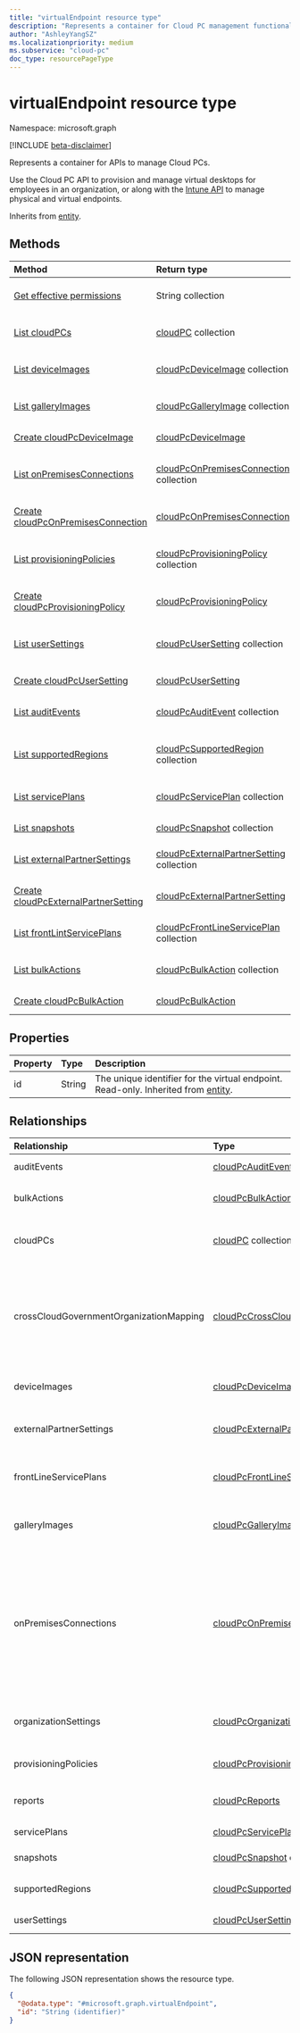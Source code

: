 ```yaml
---
title: "virtualEndpoint resource type"
description: "Represents a container for Cloud PC management functionality."
author: "AshleyYangSZ"
ms.localizationpriority: medium
ms.subservice: "cloud-pc"
doc_type: resourcePageType
---
```


# virtualEndpoint resource type

Namespace: microsoft.graph

[!INCLUDE [beta-disclaimer](../../includes/beta-disclaimer.md)]

Represents a container for APIs to manage Cloud PCs.

Use the Cloud PC API to provision and manage virtual desktops for employees in an organization, or along with the [Intune API](../resources/intune-graph-overview.md) to manage physical and virtual endpoints.

Inherits from [entity](../resources/entity.md).

## Methods

|Method|Return type|Description|
|:---|:---|:---|
|[Get effective permissions](../api/virtualendpoint-geteffectivepermissions.md)|String collection|View the effective permissions of the currently authenticated user.|
|[List cloudPCs](../api/virtualendpoint-list-cloudpcs.md)|[cloudPC](../resources/cloudpc.md) collection|List properties and relationships of the [cloudPC](../resources/cloudpc.md) objects.|
|[List deviceImages](../api/virtualendpoint-list-deviceimages.md)|[cloudPcDeviceImage](../resources/cloudpcdeviceimage.md) collection|List the properties and relationships of [cloudPcDeviceImage](../resources/cloudpcdeviceimage.md) objects.|
|[List galleryImages](../api/virtualendpoint-list-galleryimages.md)|[cloudPcGalleryImage](../resources/cloudpcgalleryimage.md) collection|List the properties and relationships of [cloudPcGalleryImage](../resources/cloudpcgalleryimage.md) objects.|
|[Create cloudPcDeviceImage](../api/virtualendpoint-post-deviceimages.md)|[cloudPcDeviceImage](../resources/cloudpcdeviceimage.md)|Create a new [cloudPcDeviceImage](../resources/cloudpcdeviceimage.md) object.|
|[List onPremisesConnections](../api/virtualendpoint-list-onpremisesconnections.md)|[cloudPcOnPremisesConnection](../resources/cloudpconpremisesconnection.md) collection|List properties and relationships of the [cloudPcOnPremisesConnection](../resources/cloudpconpremisesconnection.md) objects.|
|[Create cloudPcOnPremisesConnection](../api/virtualendpoint-post-onpremisesconnections.md)|[cloudPcOnPremisesConnection](../resources/cloudpconpremisesconnection.md)|Create a new [cloudPcOnPremisesConnection](../resources/cloudpconpremisesconnection.md) object.|
|[List provisioningPolicies](../api/virtualendpoint-list-provisioningpolicies.md)|[cloudPcProvisioningPolicy](../resources/cloudpcprovisioningpolicy.md) collection|List properties and relationships of the [cloudPcProvisioningPolicy](../resources/cloudpcprovisioningpolicy.md) objects.|
|[Create cloudPcProvisioningPolicy](../api/virtualendpoint-post-provisioningpolicies.md)|[cloudPcProvisioningPolicy](../resources/cloudpcprovisioningpolicy.md)|Create a new [cloudPcProvisioningPolicy](../resources/cloudpcprovisioningpolicy.md) object.|
|[List userSettings](../api/virtualendpoint-list-usersettings.md)|[cloudPcUserSetting](../resources/cloudpcusersetting.md) collection|Get the cloudPcUserSetting resources from the userSettings navigation property.|
|[Create cloudPcUserSetting](../api/virtualendpoint-post-usersettings.md)|[cloudPcUserSetting](../resources/cloudpcusersetting.md)|Create a new cloudPcUserSetting object.|
|[List auditEvents](../api/virtualendpoint-list-auditevents.md)|[cloudPcAuditEvent](../resources/cloudpcauditevent.md) collection|List properties and relationships of the [cloudPcAuditEvent](../resources/cloudpcauditevent.md) objects.|
|[List supportedRegions](../api/virtualendpoint-list-supportedregions.md)|[cloudPcSupportedRegion](../resources/cloudpcsupportedregion.md) collection|List properties and relationships of the [cloudPcSupportedRegion](../resources/cloudpcsupportedregion.md) objects.|
|[List servicePlans](../api/virtualendpoint-list-serviceplans.md)|[cloudPcServicePlan](../resources/cloudpcserviceplan.md) collection|List properties and relationships of the [cloudPcServicePlan](../resources/cloudpcserviceplan.md) objects.|
|[List snapshots](../api/virtualendpoint-list-snapshots.md)|[cloudPcSnapshot](../resources/cloudpcsnapshot.md) collection|Get a list of [cloudPcSnapshot](../resources/cloudpcsnapshot.md) objects and their properties.|
|[List externalPartnerSettings](../api/virtualendpoint-list-externalpartnersettings.md)|[cloudPcExternalPartnerSetting](../resources/cloudpcexternalpartnersetting.md) collection|Get a list of the [cloudPcExternalPartnerSetting](../resources/cloudpcexternalpartnersetting.md) objects and their properties.|
|[Create cloudPcExternalPartnerSetting](../api/virtualendpoint-post-externalpartnersettings.md)|[cloudPcExternalPartnerSetting](../resources/cloudpcexternalpartnersetting.md)|Create a new [cloudPcExternalPartnerSetting](../resources/cloudpcexternalpartnersetting.md) object.|
|[List frontLintServicePlans](../api/virtualendpoint-list-frontlineserviceplans.md) |[cloudPcFrontLineServicePlan](../resources/cloudpcfrontlineserviceplan.md) collection|Get a list of the [cloudPcFrontLineServicePlan](../resources/cloudpcfrontlineserviceplan.md) objects and their properties.|
|[List bulkActions](../api/virtualendpoint-list-bulkactions.md)|[cloudPcBulkAction](../resources/cloudpcbulkaction.md) collection|Get a list of the [cloudPcBulkAction](../resources/cloudpcbulkaction.md) objects and their properties.|
|[Create cloudPcBulkAction](../api/virtualendpoint-post-bulkactions.md)|[cloudPcBulkAction](../resources/cloudpcbulkaction.md)|Create a new [cloudPcBulkAction](../resources/cloudpcbulkaction.md) object.|

## Properties

|Property|Type|Description|
|:---|:---|:---|
|id|String|The unique identifier for the virtual endpoint. Read-only. Inherited from [entity](../resources/entity.md).|

## Relationships

|Relationship|Type|Description|
|:---|:---|:---|
|auditEvents|[cloudPcAuditEvent](../resources/cloudpcauditevent.md) collection|Cloud PC audit event.|
|bulkActions|[cloudPcBulkAction](../resources/cloudpcbulkaction.md) collection|Bulk actions applied to a Cloud PC.|
|cloudPCs|[cloudPC](../resources/cloudpc.md) collection|Cloud managed virtual desktops.|
|crossCloudGovernmentOrganizationMapping|[cloudPcCrossCloudGovernmentOrganizationMapping](../resources/cloudpccrosscloudgovernmentorganizationmapping.md)|Cloud PC organization mapping between public and US Government Community Cloud (GCC) organizations.|
|deviceImages|[cloudPcDeviceImage](../resources/cloudpcdeviceimage.md) collection|The image resource on Cloud PC.|
|externalPartnerSettings|[cloudPcExternalPartnerSetting](../resources/cloudpcexternalpartnersetting.md) collection|The external partner settings on a Cloud PC.|
|frontLineServicePlans|[cloudPcFrontLineServicePlan](../resources/cloudpcfrontlineserviceplan.md) collection|Front-line service plans for a Cloud PC.|
|galleryImages|[cloudPcGalleryImage](../resources/cloudpcgalleryimage.md) collection|The gallery image resource on Cloud PC.|
|onPremisesConnections|[cloudPcOnPremisesConnection](../resources/cloudpconpremisesconnection.md) collection|A defined collection of Azure resource information that can be used to establish on-premises network connectivity for Cloud PCs.|
|organizationSettings|[cloudPcOrganizationSettings](../resources/cloudpcorganizationsettings.md) |The Cloud PC organization settings for a tenant. |
|provisioningPolicies|[cloudPcProvisioningPolicy](../resources/cloudpcprovisioningpolicy.md) collection|Cloud PC provisioning policy.|
|reports|[cloudPcReports](../resources/cloudpcreports.md)|Cloud PC related reports.|
|servicePlans|[cloudPcServicePlan](../resources/cloudpcserviceplan.md) collection|Cloud PC service plans.|
|snapshots|[cloudPcSnapshot](../resources/cloudpcsnapshot.md) collection|Cloud PC snapshots.|
|supportedRegions|[cloudPcSupportedRegion](../resources/cloudpcsupportedregion.md) collection|Cloud PC supported regions.|
|userSettings|[cloudPcUserSetting](../resources/cloudpcusersetting.md) collection|Cloud PC user settings. |

## JSON representation

The following JSON representation shows the resource type.

<!-- {
  "blockType": "resource",
  "keyProperty": "id",
  "@odata.type": "microsoft.graph.virtualEndpoint",
  "openType": false
}
-->

``` json
{
  "@odata.type": "#microsoft.graph.virtualEndpoint",
  "id": "String (identifier)"
}
```
